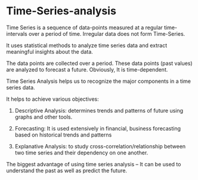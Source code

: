 # Time-Series-analysis
Time Series is a sequence of data-points measured at a regular time-intervals over a period of time. Irregular data does not form Time-Series.

It uses statistical methods to analyze time series data and extract meaningful insights about the data.

The data points are collected over a period. These data points (past values) are analyzed to forecast a future. Obviously, It is time-dependent.

Time Series Analysis helps us to recognize the major components in a time series data.

It helps to achieve various objectives:

1. Descriptive Analysis: determines trends and patterns of future using graphs and other tools.

2. Forecasting: It is used extensively in financial, business forecasting based on historical trends and patterns

3. Explanative Analysis: to study cross-correlation/relationship between two time series and their dependency on one another.

The biggest advantage of using time series analysis – It can be used to understand the past as well as predict the future.
